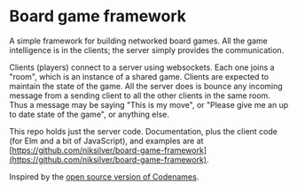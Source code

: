 # Board game framework

A simple framework for building networked board games. All the game
intelligence is in the clients; the server simply provides the
communication.

Clients (players) connect to a server using websockets.
Each one joins a "room", which is an instance of a shared game.
Clients are expected to maintain the state of the game.
All the server does is bounce any incoming message from a sending
client to all the other clients in the same room.
Thus a message may be saying "This is my move", or "Please give me an
up to date state of the game", or anything else.

This repo holds just the server code. Documentation, plus the client code
(for Elm and a bit of JavaScript), and examples are at
[https://github.com/niksilver/board-game-framework](https://github.com/niksilver/board-game-framework).

Inspired by the [open source version of Codenames](https://github.com/jbowens/codenames/).
